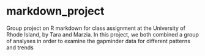 # markdown_project
Group project on R markdown for class assignment at the University of Rhode Island, by Tara and Marzia.
In this project, we both combined a group of analyses in order to examine the gapminder data for different patterns and trends
